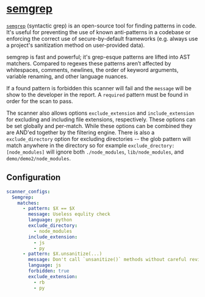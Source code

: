 # [semgrep](https://semgrep.dev)

[`semgrep`](https://semgrep.dev) (syntactic grep) is an open-source tool for finding patterns in code. It's useful for preventing the use of known anti-patterns in a codebase or enforcing the correct use of secure-by-default frameworks (e.g. always use a project's sanitization method on user-provided data).

semgrep is fast and powerful; it's grep-esque patterns are lifted into AST matchers. Compared to regexes these patterns aren’t affected by whitespaces, comments, newlines, the order of keyword arguments, variable renaming, and other language nuances.

If a found pattern is forbidden this scanner will fail and the `message` will be show to the developer in the report. A `required` pattern must be found in order for the scan to pass.

The scanner also allows options `exclude_extension` and `include_extension` for excluding and including file extensions, respectively. These options can be set globally and per-match. While these options can be combined they are AND'ed together by the filtering engine. There is also a `exclude_directory` option for excluding directories -- the glob pattern will match anywhere in the directory so for example `exclude_drectory: [node_modules]` will ignore both `./node_modules`, `lib/node_modules`, and `demo/demo2/node_modules`.

## Configuration

```yaml
scanner_configs:
  Semgrep:
    matches:
      - pattern: $X == $X
        message: Useless equlity check
        language: python
        exclude_directory:
          - node_modules
        include_extension:
          - js
          - py
      - pattern: $X.unsanitize(...)
        message: Don't call `unsanitize()` methods without careful review
        language: js
        forbidden: true
        exclude_extension:
          - rb
          - py
```
